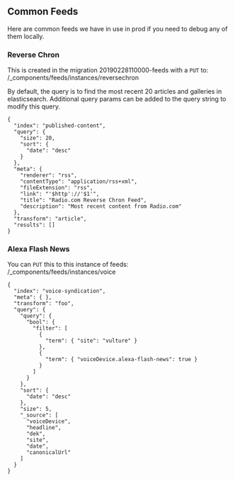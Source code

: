 ## Common Feeds

Here are common feeds we have in use in prod if you need to debug any of them locally.

### Reverse Chron

This is created in the migration 20190228110000-feeds with a `PUT` to: /_components/feeds/instances/reversechron

By default, the query is to find the most recent 20 articles and galleries in elasticsearch. Additional query params can be added to the query string to modify this query.

```
{
  "index": "published-content",
  "query": {
    "size": 20,
    "sort": {
      "date": "desc"
    }
  },
  "meta": {
    "renderer": "rss",
    "contentType": "application/rss+xml",
    "fileExtension": "rss",
    "link": "'$http'://'$1'",
    "title": "Radio.com Reverse Chron Feed",
    "description": "Most recent content from Radio.com"
  },
  "transform": "article",
  "results": []
}
```

### Alexa Flash News

You can `PUT` this to this instance of feeds: /_components/feeds/instances/voice
```
{
  "index": "voice-syndication",
  "meta": { },
  "transform": "foo",
  "query": {
    "query": {
      "bool": {
        "filter": [
          {
            "term": { "site": "vulture" }
          },
          {
            "term": { "voiceDevice.alexa-flash-news": true }
          }
        ]
      }
    },
    "sort": {
      "date": "desc"
    },
    "size": 5,
    "_source": [
      "voiceDevice",
      "headline",
      "dek",
      "site",
      "date",
      "canonicalUrl"
    ]
  }
}
```
